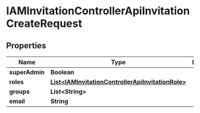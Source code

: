 

# IAMInvitationControllerApiInvitationCreateRequest


## Properties

| Name | Type | Description | Notes |
|------------ | ------------- | ------------- | -------------|
|**superAdmin** | **Boolean** |  |  [optional] |
|**roles** | [**List&lt;IAMInvitationControllerApiInvitationRole&gt;**](IAMInvitationControllerApiInvitationRole.md) |  |  [optional] |
|**groups** | **List&lt;String&gt;** |  |  [optional] |
|**email** | **String** |  |  |



